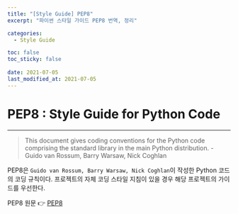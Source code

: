 ```yaml
---
title: "[Style Guide] PEP8"
excerpt: "파이썬 스타일 가이드 PEP8 번역, 정리"

categories:
  - Style Guide

toc: false
toc_sticky: false
 
date: 2021-07-05
last_modified_at: 2021-07-05
---
```


# PEP8 : Style Guide for Python Code
---
> This document gives coding conventions for the Python code comprising the standard library in the main Python distribution. - Guido van Rossum, Barry Warsaw, Nick Coghlan  

PEP8은 `Guido van Rossum, Barry Warsaw, Nick Coghlan`이 작성한 Python 코드의 코딩 규칙이다. 프로젝트의 자체 코딩 스타일 지침이 있을 경우 해당 프로젝트의 가이드를 우선한다.  

PEP8 원문 👉 [PEP8](https://www.python.org/dev/peps/pep-0008/)  


